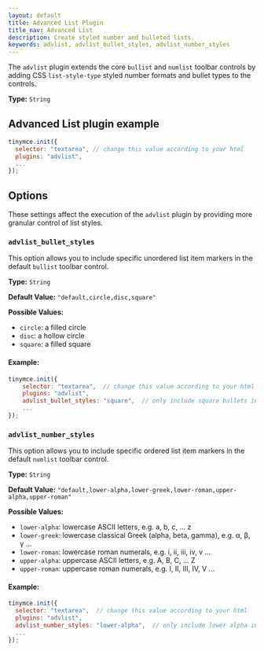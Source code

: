 ```yaml
---
layout: default
title: Advanced List Plugin
title_nav: Advanced List
description: Create styled number and bulleted lists.
keywords: advlist, advlist_bullet_styles, advlist_number_styles
---
```


The `advlist` plugin extends the core `bullist` and `numlist` toolbar controls by adding CSS `list-style-type` styled number formats and bullet types to the controls.


**Type:** `String`

## Advanced List plugin example

```js
tinymce.init({
  selector: "textarea", // change this value according to your html
  plugins: "advlist",
  ...
});
```

## Options

These settings affect the execution of the `advlist` plugin by providing more granular control of list styles.

### `advlist_bullet_styles`

This option allows you to include specific unordered list item markers in the default `bullist` toolbar control.

**Type:** `String`

**Default Value:** `"default,circle,disc,square"`

**Possible Values:**

  * `circle`: a filled circle
  * `disc`: a hollow circle
  * `square`: a filled square

#### Example:

```js
tinymce.init({
    selector: "textarea",  // change this value according to your html
    plugins: "advlist",
    advlist_bullet_styles: "square",  // only include square bullets in list
    ...
});
```

### `advlist_number_styles`

This option allows you to include specific ordered list item markers in the default `numlist` toolbar control.

**Type:** `String`

**Default Value:** `"default,lower-alpha,lower-greek,lower-roman,upper-alpha,upper-roman"`

**Possible Values:**

  * `lower-alpha`: lowercase ASCII letters, e.g. a, b, c, ... z
  * `lower-greek`: lowercase classical Greek (alpha, beta, gamma), e.g. α, β, γ ...
  * `lower-roman`: lowercase roman numerals, e.g. i, ii, iii, iv, v ...
  * `upper-alpha`: uppercase ASCII letters, e.g. A, B, C, ... Z
  * `upper-roman`: uppercase roman numerals, e.g. I, II, III, IV, V ...

#### Example:

```js
tinymce.init({
  selector: "textarea",  // change this value according to your html
  plugins: "advlist",
  advlist_number_styles: "lower-alpha",  // only include lower alpha in list
  ...
});
```
